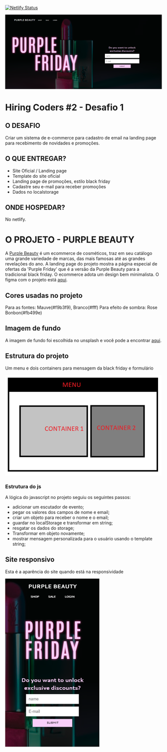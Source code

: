 [![Netlify Status](https://api.netlify.com/api/v1/badges/1597cc89-e34d-45c6-a510-d319cb9c7c5a/deploy-status)](https://app.netlify.com/sites/purplebeauty/deploys)

![](https://github.com/cabarros3/gama-challange-ecommerce/blob/main/assets/images/page.PNG)

# Hiring Coders #2 - Desafio 1
## O DESAFIO
Criar um sistema de e-commerce para cadastro de email na landing page para recebimento de novidades e promoções.

## O QUE ENTREGAR?

- Site Oficial / Landing page 
 - Template do site oficial 
 - Landing page de promoções, estilo black friday
 - Cadastre seu e-mail para receber promoções 
 - Dados no localstorage

## ONDE HOSPEDAR?
No netlify.

# O PROJETO - PURPLE BEAUTY
A [Purple Beauty](https://purplebeauty.netlify.app/) é um ecommerce de cosméticos, traz em seu catálogo uma grande variedade de marcas, das mais famosas até as grandes revelações do ano. A landing page do projeto mostra a página especial de ofertas da 'Purple Friday' que é a versão da Purple Beauty para a tradicional black friday. O ecommerce adota um design bem minimalista. O figma com o projeto está [aqui](https://www.figma.com/file/VojbMs9pYDYbYDgU9PSQBu/Untitled?node-id=0%3A1).

## Cores usadas no projeto

Para as fontes: Mauve(#f9b3f9), Branco(#fff)
Para efeito de sombra: Rose Bonbon(#fb499e)

## Imagem de fundo

A imagem de fundo foi escolhida no unsplash e você pode a encontrar [aqui](https://unsplash.com/photos/wHv3xjHhtUA).

## Estrutura do projeto

Um menu e dois containers para mensagem da black friday e formulário

![](https://github.com/cabarros3/gama-challange-ecommerce/blob/main/assets/images/Estrutura.png)

### Estrutura do js

A lógica do javascript no projeto seguiu os seguintes passos:

- adicionar um escutador de evento;
- pegar os valores dos campos de nome e email;
- criar um objeto para receber o nome e o email;
- guardar no localStorage e transformar em string;
- resgatar os dados do storage;
- Transformar em objeto novamente;
- mostrar mensagem personalizada para o usuário usando o template string;

## Site responsivo

Esta é a aparência do site quando está na responsividade

![](https://github.com/cabarros3/gama-challange-ecommerce/blob/main/assets/images/responsivo.PNG)


